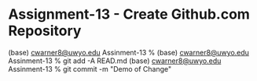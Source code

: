 # Assignment-13 - Create Github.com Repository

(base) cwarner8@uwyo.edu Assinment-13 %
(base) cwarner8@uwyo.edu Assinment-13 % git add -A READ.md
(base) cwarner8@uwyo.edu Assinment-13 % git commit -m "Demo of Change"
